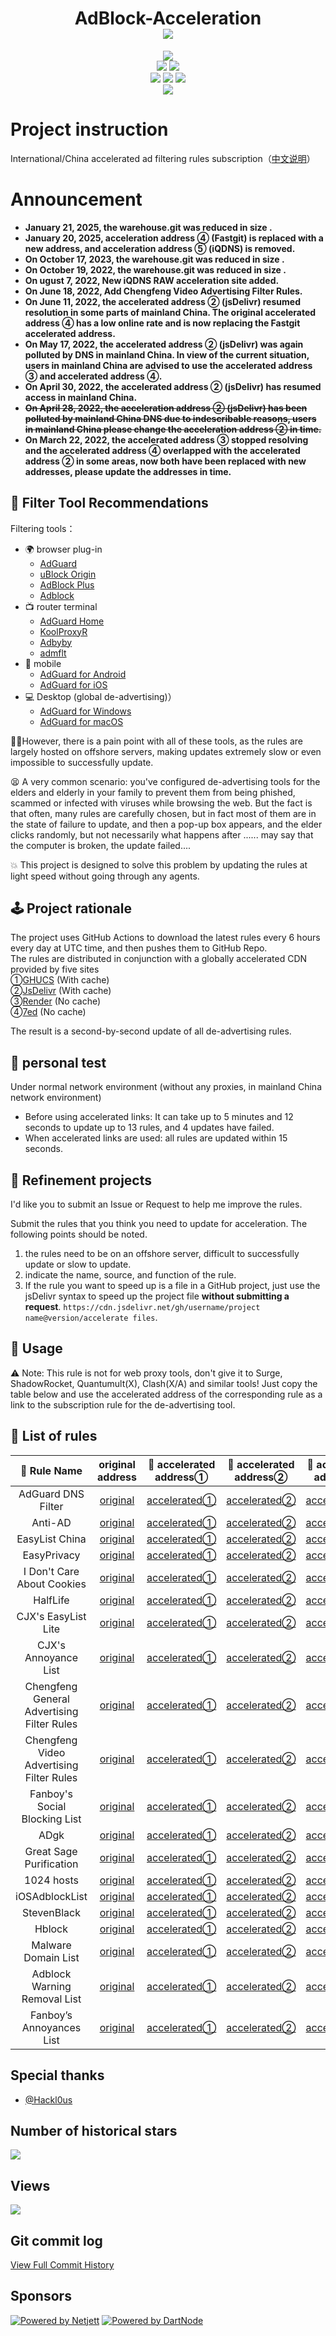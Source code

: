 <div align="center">
<h1 align="center">AdBlock-Acceleration<br><img align='middle' src='https://anay.cosr.eu.org/?text=@Silentely/AdBlock-Acceleration'></img></h1>
<img align='middle' src='https://anay.cosr.eu.org/?repo=Silentely/AdBlock-Acceleration'></img>
<br>
<img src="https://img.shields.io/github/forks/Silentely/AdBlock-Acceleration?color=orange">
<img src="https://img.shields.io/github/issues/Silentely/AdBlock-Acceleration?color=green">
<br>
<img src="https://img.shields.io/github/license/Silentely/AdBlock-Acceleration?color=ff69b4">
<img src="https://img.shields.io/github/languages/code-size/Silentely/AdBlock-Acceleration?color=blueviolet">
<img src="https://img.shields.io/badge/dynamic/json?label=GitHub%20Followers&query=%24.data.totalSubs&url=https%3A%2F%2Fapi.spencerwoo.com%2Fsubstats%2F%3Fsource%3Dgithub%26queryKey%3DSilentely&labelColor=282c34&color=181717&logo=github&longCache=true "关注数量">
<br>
<img src="https://app.fossa.com/api/projects/git%2Bgithub.com%2FSilentely%2FAdBlock-Acceleration.svg?type=small">
</div>

# Project instruction 

International/China accelerated ad filtering rules subscription（[中文说明](https://github.com/Silentely/AdBlock-Acceleration/blob/main/README_CN.md)）

# Announcement  

* **January 21, 2025, the warehouse.git was reduced in size .** 
* **January 20, 2025, acceleration address ④ (Fastgit) is replaced with a new address, and acceleration address ⑤ (iQDNS) is removed.**
* **On October 17, 2023, the warehouse.git was reduced in size .**  
* **On October 19, 2022, the warehouse.git was reduced in size .**   
* **On ugust 7, 2022, New iQDNS RAW acceleration site added.**   
* **On June 18, 2022, Add Chengfeng Video Advertising Filter Rules.**    
* **On June 11, 2022, the accelerated address ② (jsDelivr) resumed resolution in some parts of mainland China. The original accelerated address ④ has a low online rate and is now replacing the Fastgit accelerated address.**    
* **On May 17, 2022, the accelerated address ② (jsDelivr) was again polluted by DNS in mainland China. In view of the current situation, users in mainland China are advised to use the accelerated address ③ and accelerated address ④.**    
* **On April 30, 2022, the accelerated address ② (jsDelivr) has resumed access in mainland China.**  
* **~~On April 28, 2022, the acceleration address ② (jsDelivr) has been polluted by mainland China DNS due to indescribable reasons, users in mainland China please change the acceleration address ② in time.~~**    
* **On March 22, 2022, the accelerated address ③ stopped resolving and the accelerated address ④ overlapped with the accelerated address ② in some areas, now both have been replaced with new addresses, please update the addresses in time.**    

## 🔖 Filter Tool Recommendations

Filtering tools：
* 🌍 browser plug-in
  * [AdGuard](https://adguard.com)
  * [uBlock Origin](https://github.com/gorhill/uBlock)
  * [AdBlock Plus](https://adblockplus.org)
  * [Adblock](https://getadblock.com)
* 📺 router terminal
  * [AdGuard Home](https://adguard.com/zh_cn/adguard-home/overview.html)
  * [KoolProxyR](https://github.com/user1121114685/koolproxyR)
  * [Adbyby](http://www.adbyby.com/)
  * [admflt](http://www.admflt.com)
* 📱 mobile 
  * [AdGuard for Android](https://adguard.com/zh_cn/adguard-android/overview.html)
  * [AdGuard for iOS](https://adguard.com/zh_cn/adguard-ios/overview.html)
* 💻 Desktop (global de-advertising)）
  * [AdGuard for Windows](https://adguard.com/zh_cn/adguard-windows/overview.html)
  * [AdGuard for macOS](https://adguard.com/zh_cn/adguard-mac/overview.html)
  
🙅‍♂️However, there is a pain point with all of these tools, as the rules are largely hosted on offshore servers, making updates extremely slow or even impossible to successfully update.

😫 A very common scenario: you've configured de-advertising tools for the elders and elderly in your family to prevent them from being phished, scammed or infected with viruses while browsing the web. But the fact is that often, many rules are carefully chosen, but in fact most of them are in the state of failure to update, and then a pop-up box appears, and the elder clicks randomly, but not necessarily what happens after ...... may say that the computer is broken, the update failed....

💥 This project is designed to solve this problem by updating the rules at light speed without going through any agents.

## 🕹 Project rationale
The project uses GitHub Actions to download the latest rules every 6 hours every day at UTC time, and then pushes them to GitHub Repo.  
The rules are distributed in conjunction with a globally accelerated CDN provided by five sites  
①[GHUCS](https://raw.githubusercontents.com) (With cache)  
②[JsDelivr](https://www.jsdelivr.com) (With cache)  
③[Render](https://render.com) (No cache)  
④[7ed](https://www.7ed.net) (No cache)   

The result is a second-by-second update of all de-advertising rules.

## 🧪 personal test
Under normal network environment (without any proxies, in mainland China network environment)
* Before using accelerated links: It can take up to 5 minutes and 12 seconds to update up to 13 rules, and 4 updates have failed.
* When accelerated links are used: all rules are updated within 15 seconds.

## 🚛 Refinement projects
I'd like you to submit an Issue or Request to help me improve the rules.

Submit the rules that you think you need to update for acceleration. The following points should be noted.

1. the rules need to be on an offshore server, difficult to successfully update or slow to update.
2. indicate the name, source, and function of the rule.
3. If the rule you want to speed up is a file in a GitHub project, just use the jsDelivr syntax to speed up the project file **without submitting a request**.
`https://cdn.jsdelivr.net/gh/username/project name@version/accelerate files`.

## 🍔 Usage
⚠️ Note: This rule is not for web proxy tools, don't give it to Surge, ShadowRocket, Quantumult(X), Clash(X/A) and similar tools!
Just copy the table below and use the accelerated address of the corresponding rule as a link to the subscription rule for the de-advertising tool.

## 📃 List of rules

| 🥑 Rule Name | original address | 🚀 accelerated address① | 🚀 accelerated address② | 🚀 accelerated address③ | 🚀 accelerated address④ |
| :----: | :----: | :----: | :----: | :----: | :----: |
| AdGuard DNS Filter | [original](https://adguardteam.github.io/AdGuardSDNSFilter/Filters/filter.txt) | [accelerated①](https://raw.githubusercontents.com/Silentely/AdBlock-Acceleration/main/AdGuard_Simplified_Domain_Names_Filter.txt) | [accelerated②](https://cdn.jsdelivr.net/gh/Silentely/AdBlock-Acceleration/AdGuard_Simplified_Domain_Names_Filter.txt) | [accelerated③](https://raw.cosr.eu.org/AdGuard_Simplified_Domain_Names_Filter.txt) | [accelerated④](https://raw.gitmirror.com/Silentely/AdBlock-Acceleration/main/AdGuard_Simplified_Domain_Names_Filter.txt) |
| Anti-AD | [original](https://anti-ad.net/easylist.txt) | [accelerated①](https://raw.githubusercontents.com/Silentely/AdBlock-Acceleration/main/Anti_AD_Easylist.txt) | [accelerated②](https://cdn.jsdelivr.net/gh/Silentely/AdBlock-Acceleration/Anti_AD_Easylist.txt) | [accelerated③](https://raw.cosr.eu.org/Anti_AD_Easylist.txt) | [accelerated④](https://raw.gitmirror.com/Silentely/AdBlock-Acceleration/main/Anti_AD_Easylist.txt) |
| EasyList China | [original](https://easylist-downloads.adblockplus.org/easylistchina.txt) | [accelerated①](https://raw.githubusercontents.com/Silentely/AdBlock-Acceleration/main/EasyList_China.txt) | [accelerated②](https://cdn.jsdelivr.net/gh/Silentely/AdBlock-Acceleration/EasyList_China.txt) | [accelerated③](https://raw.cosr.eu.org/EasyList_China.txt) | [accelerated④](https://raw.gitmirror.com/Silentely/AdBlock-Acceleration/main/EasyList_China.txt) |
| EasyPrivacy | [original](https://easylist-downloads.adblockplus.org/easyprivacy.txt) | [accelerated①](https://raw.githubusercontents.com/Silentely/AdBlock-Acceleration/main/EasyPrivacy.txt) | [accelerated②](https://cdn.jsdelivr.net/gh/Silentely/AdBlock-Acceleration/EasyPrivacy.txt) | [accelerated③](https://raw.cosr.eu.org/EasyPrivacy.txt) | [accelerated④](https://raw.gitmirror.com/Silentely/AdBlock-Acceleration/main/EasyPrivacy.txt) |
| I Don't Care About Cookies | [original](https://www.i-dont-care-about-cookies.eu/abp) | [accelerated①](https://raw.githubusercontents.com/Silentely/AdBlock-Acceleration/main/I_dont_care_about_cookies.txt) | [accelerated②](https://cdn.jsdelivr.net/gh/Silentely/AdBlock-Acceleration/I_dont_care_about_cookies.txt) | [accelerated③](https://raw.cosr.eu.org/I_dont_care_about_cookies.txt) | [accelerated④](https://raw.gitmirror.com/Silentely/AdBlock-Acceleration/main/I_dont_care_about_cookies.txt) |
| HalfLife | [original](https://raw.githubusercontent.com/o0HalfLife0o/list/main/ad.txt) | [accelerated①](https://raw.githubusercontents.com/Silentely/AdBlock-Acceleration/main/HalfLife.txt) | [accelerated②](https://cdn.jsdelivr.net/gh/Silentely/AdBlock-Acceleration/HalfLife.txt ) | [accelerated③](https://raw.cosr.eu.org/HalfLife.txt ) | [accelerated④](https://raw.gitmirror.com/Silentely/AdBlock-Acceleration/main/HalfLife.txt ) |
| CJX's EasyList Lite | [original](https://raw.githubusercontent.com/cjx82630/cjxlist/main/cjxlist.txt) | [accelerated①](https://raw.githubusercontents.com/Silentely/AdBlock-Acceleration/main/CJX's_EasyList_Lite.txt) | [accelerated②](https://cdn.jsdelivr.net/gh/Silentely/AdBlock-Acceleration/CJX's_EasyList_Lite.txt) | [accelerated③](https://raw.cosr.eu.org/CJX's_EasyList_Lite.txt) | [accelerated④](https://raw.gitmirror.com/Silentely/AdBlock-Acceleration/main/CJX's_EasyList_Lite.txt) |
| CJX's Annoyance List | [original](https://raw.githubusercontent.com/cjx82630/cjxlist/main/cjx-annoyance.txt) | [accelerated①](https://raw.githubusercontents.com/Silentely/AdBlock-Acceleration/main/CJX's_Annoyance_List.txt) | [accelerated②](https://cdn.jsdelivr.net/gh/Silentely/AdBlock-Acceleration/CJX's_Annoyance_List.txt) | [accelerated③](https://raw.cosr.eu.org/CJX's_Annoyance_List.txt) | [accelerated④](https://raw.gitmirror.com/Silentely/AdBlock-Acceleration/main/CJX's_Annoyance_List.txt) |
| Chengfeng General Advertising Filter Rules | [original](https://raw.githubusercontent.com/xinggsf/Adblock-Plus-Rule/master/rule.txt) | [accelerated①](https://raw.githubusercontents.com/Silentely/AdBlock-Acceleration/main/Xinggsf_rule.txt) | [accelerated②](https://cdn.jsdelivr.net/gh/Silentely/AdBlock-Acceleration/Xinggsf_rule.txt) | [accelerated③](https://raw.cosr.eu.org/Xinggsf_rule.txt) | [accelerated④](https://raw.gitmirror.com/Silentely/AdBlock-Acceleration/main/Xinggsf_rule.txt) |
| Chengfeng Video Advertising Filter Rules | [original](https://raw.githubusercontent.com/xinggsf/Adblock-Plus-Rule/master/mv.txt) | [accelerated①](https://raw.githubusercontents.com/Silentely/AdBlock-Acceleration/main/Xinggsf_mv.txt) | [accelerated②](https://cdn.jsdelivr.net/gh/Silentely/AdBlock-Acceleration/Xinggsf_mv.txt) | [accelerated③](https://raw.cosr.eu.org/Xinggsf_mv.txt) | [accelerated④](https://raw.gitmirror.com/Silentely/AdBlock-Acceleration/main/Xinggsf_mv.txt) |
| Fanboy's Social Blocking List | [original](https://easylist-downloads.adblockplus.org/fanboy-social.txt) | [accelerated①](https://raw.githubusercontents.com/Silentely/AdBlock-Acceleration/main/Fanboy-social.txt) | [accelerated②](https://cdn.jsdelivr.net/gh/Silentely/AdBlock-Acceleration/Fanboy-social.txt) | [accelerated③](https://raw.cosr.eu.org/Fanboy-social.txt) | [accelerated④](https://raw.gitmirror.com/Silentely/AdBlock-Acceleration/main/Fanboy-social.txt) |
| ADgk | [original](https://banbendalao.coding.net/p/adgk/d/ADgk/git/raw/main/ADgk.txt) | [accelerated①](https://raw.githubusercontents.com/Silentely/AdBlock-Acceleration/main/ADgk.txt) | [accelerated②](https://cdn.jsdelivr.net/gh/Silentely/AdBlock-Acceleration/ADgk.txt) | [accelerated③](https://raw.cosr.eu.org/ADgk.txt) | [accelerated④](https://raw.gitmirror.com/Silentely/AdBlock-Acceleration/main/ADgk.txt) |
| Great Sage Purification | [original](https://raw.githubusercontent.com/jdlingyu/ad-wars/main/hosts) | [accelerated①](https://raw.githubusercontents.com/Silentely/AdBlock-Acceleration/main/ds_hosts.txt) | [accelerated②](https://cdn.jsdelivr.net/gh/Silentely/AdBlock-Acceleration/ds_hosts.txt) | [accelerated③](https://raw.cosr.eu.org/ds_hosts.txt) | [accelerated④](https://raw.gitmirror.com/Silentely/AdBlock-Acceleration/main/ds_hosts.txt) |
| 1024 hosts | [original](https://raw.githubusercontent.com/Goooler/1024_hosts/main/hosts) | [accelerated①](https://raw.githubusercontents.com/Silentely/AdBlock-Acceleration/main/1024_hosts.txt) | [accelerated②](https://cdn.jsdelivr.net/gh/Silentely/AdBlock-Acceleration/1024_hosts.txt) | [accelerated③](https://raw.cosr.eu.org/1024_hosts.txt) | [accelerated④](https://raw.gitmirror.com/Silentely/AdBlock-Acceleration/main/1024_hosts.txt) |
| iOSAdblockList | [original](https://raw.githubusercontent.com/BlackJack8/iOSAdblockList/main/Hosts.txt) | [accelerated①](https://raw.githubusercontents.com/Silentely/AdBlock-Acceleration/main/iPv4_hosts.txt) | [accelerated②](https://cdn.jsdelivr.net/gh/Silentely/AdBlock-Acceleration/iPv4_hosts.txt) | [accelerated③](https://raw.cosr.eu.org/iPv4_hosts.txt) | [accelerated④](https://raw.gitmirror.com/Silentely/AdBlock-Acceleration/main/iPv4_hosts.txt) |
| StevenBlack | [original](https://raw.githubusercontent.com/StevenBlack/hosts/main/hosts) | [accelerated①](https://raw.githubusercontents.com/Silentely/AdBlock-Acceleration/main/Steven_hosts) | [accelerated②](https://cdn.jsdelivr.net/gh/Silentely/AdBlock-Acceleration/Steven_hosts) | [accelerated③](https://raw.cosr.eu.org/Steven_hosts) | [accelerated④](https://raw.gitmirror.com/Silentely/AdBlock-Acceleration/main/Steven_hosts) |
| Hblock | [original](https://hblock.molinero.dev/hosts) | [accelerated①](https://raw.githubusercontents.com/Silentely/AdBlock-Acceleration/main/Hblock_hosts) | [accelerated②](https://cdn.jsdelivr.net/gh/Silentely/AdBlock-Acceleration/Hblock_hosts) | [accelerated③](https://raw.cosr.eu.org/Hblock_hosts) | [accelerated④](https://raw.gitmirror.com/Silentely/AdBlock-Acceleration/main/Hblock_hosts) |
| Malware Domain List | [original](https://www.malwaredomainlist.com/hostslist/hosts.txt) | [accelerated①](https://raw.githubusercontents.com/Silentely/AdBlock-Acceleration/main/Malware_host.txt) | [accelerated②](https://cdn.jsdelivr.net/gh/Silentely/AdBlock-Acceleration/Malware_host.txt) | [accelerated③](https://raw.cosr.eu.org/Malware_host.txt) | [accelerated④](https://raw.gitmirror.com/Silentely/AdBlock-Acceleration/main/Malware_host.txt) |
| Adblock Warning Removal List | [original](https://easylist-downloads.adblockplus.org/antiadblockfilters.txt) | [accelerated①](https://raw.githubusercontents.com/Silentely/AdBlock-Acceleration/main/antiadblockfilters.txt) | [accelerated②](https://cdn.jsdelivr.net/gh/Silentely/AdBlock-Acceleration/antiadblockfilters.txt) | [accelerated③](https://raw.cosr.eu.org/antiadblockfilters.txt) | [accelerated④](https://raw.gitmirror.com/Silentely/AdBlock-Acceleration/main/antiadblockfilters.txt) |
| Fanboy’s Annoyances List | [original](https://easylist-downloads.adblockplus.org/fanboy-annoyance.txt) | [accelerated①](https://raw.githubusercontents.com/Silentely/AdBlock-Acceleration/main/fanboy-annoyance.txt) | [accelerated②](https://cdn.jsdelivr.net/gh/Silentely/AdBlock-Acceleration/fanboy-annoyance.txt) | [accelerated③](https://raw.cosr.eu.org/fanboy-annoyance.txt) | [accelerated④](https://raw.gitmirror.com/Silentely/AdBlock-Acceleration/main/fanboy-annoyance.txt) |


##    Special thanks

* [@Hackl0us](https://github.com/Hackl0us)


## Number of historical stars
![](https://starchart.cc/Silentely/AdBlock-Acceleration.svg)


## Views
![](http://profile-counter.glitch.me/Silentely/count.svg)

## Git commit log
[View Full Commit History](https://github.com/Silentely/AdBlock-Acceleration/commits/main)

## Sponsors
[![Powered by Netjett](https://i.miji.bid/2025/07/05/76050236db0a06996ee0fc077b87880b.jpeg)](https://netjett.com "Powered by Netjett - Free VPS for Open Source")
[![Powered by DartNode](https://dartnode.com/branding/DN-Open-Source-sm.png)](https://dartnode.com "Powered by DartNode - Free VPS for Open Source")